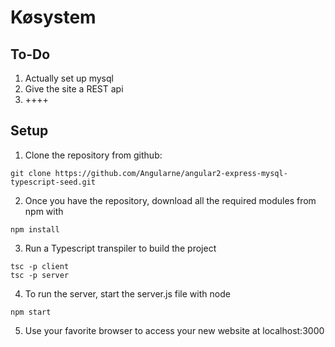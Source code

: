 # Køsystem

## To-Do

1. Actually set up mysql
2. Give the site a REST api
3. ++++

## Setup

1. Clone the repository from github:

  ```
git clone https://github.com/Angularne/angular2-express-mysql-typescript-seed.git
  ```

2. Once you have the repository, download all the required modules from npm with
  ```
npm install
  ```

3. Run a Typescript transpiler to build the project
  ```
tsc -p client
tsc -p server
  ```

4. To run the server, start the server.js file with node
  ```
npm start
  ```
5. Use your favorite browser to access your new website at localhost:3000
